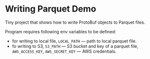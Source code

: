 Writing Parquet Demo
====================

Tiny project that shows how to write ProtoBuf objects to Parquet files.

Program requires following env variables to be defined:
* for writing to local file, `LOCAL_PATH` — path to local parquet file.
* fo writing to S3, `S3_PATH` — S3 bucket and key of a parquet file,
`AWS_ACCESS_KEY`, `AWS_SECRET_KEY` — AWS credentials.
